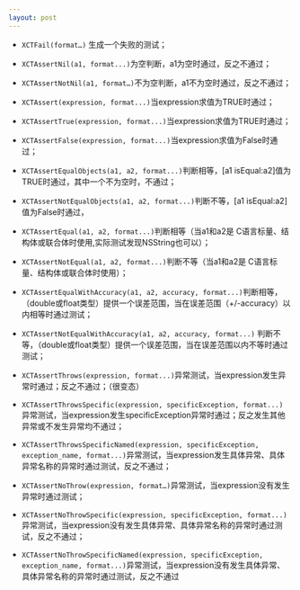 ```yaml
---
layout: post
---
```

* `XCTFail(format…)` 生成一个失败的测试；

* `XCTAssertNil(a1, format...)`为空判断，a1为空时通过，反之不通过；
* `XCTAssertNotNil(a1, format…)`不为空判断，a1不为空时通过，反之不通过；
* `XCTAssert(expression, format...)`当expression求值为TRUE时通过；
* `XCTAssertTrue(expression, format...)`当expression求值为TRUE时通过；
* `XCTAssertFalse(expression, format...)`当expression求值为False时通过；
* `XCTAssertEqualObjects(a1, a2, format...)`判断相等，[a1 isEqual:a2]值为TRUE时通过，其中一个不为空时，不通过；
* `XCTAssertNotEqualObjects(a1, a2, format...)`判断不等，[a1 isEqual:a2]值为False时通过，
* `XCTAssertEqual(a1, a2, format...)`判断相等（当a1和a2是 C语言标量、结构体或联合体时使用,实际测试发现NSString也可以）；
* `XCTAssertNotEqual(a1, a2, format...)`判断不等（当a1和a2是 C语言标量、结构体或联合体时使用）；
* `XCTAssertEqualWithAccuracy(a1, a2, accuracy, format...)`判断相等，（double或float类型）提供一个误差范围，当在误差范围（+/-accuracy）以内相等时通过测试；
* `XCTAssertNotEqualWithAccuracy(a1, a2, accuracy, format...)` 判断不等，（double或float类型）提供一个误差范围，当在误差范围以内不等时通过测试；
* `XCTAssertThrows(expression, format...)`异常测试，当expression发生异常时通过；反之不通过；（很变态）
* `XCTAssertThrowsSpecific(expression, specificException, format...)` 异常测试，当expression发生specificException异常时通过；反之发生其他异常或不发生异常均不通过；
* `XCTAssertThrowsSpecificNamed(expression, specificException, exception_name, format...)`异常测试，当expression发生具体异常、具体异常名称的异常时通过测试，反之不通过；
* `XCTAssertNoThrow(expression, format…)`异常测试，当expression没有发生异常时通过测试；
* `XCTAssertNoThrowSpecific(expression, specificException, format...)`异常测试，当expression没有发生具体异常、具体异常名称的异常时通过测试，反之不通过；
* `XCTAssertNoThrowSpecificNamed(expression, specificException, exception_name, format...)`异常测试，当expression没有发生具体异常、具体异常名称的异常时通过测试，反之不通过
